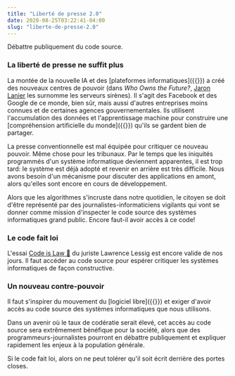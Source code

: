```yaml
---
title: "Liberté de presse 2.0"
date: 2020-08-25T03:22:41-04:00
slug: "liberte-de-presse-2.0"
---
```


Débattre publiquement du code source.

<!--more-->

### La liberté de presse ne suffit plus

La montée de la nouvelle IA et des [plateformes informatiques]({{<ref another-new-economy.md>}})
a créé des nouveaux centres de pouvoir (dans *Who Owns the Future?*, <a href="http://www.jaronlanier.com/" target="_blank">Jaron Lanier</a> les surnomme les serveurs sirènes).
Il s'agit des Facebook et des Google de ce monde, bien sûr, mais aussi d'autres entreprises moins connues et de certaines agences gouvernementales.
Ils  utilisent
l'accumulation des données et l'apprentissage machine pour construire une [compréhension artificielle du monde]({{<ref understanding-the-world.md>}}) qu'ils se gardent bien de partager.

La presse conventionnelle est mal équipée pour critiquer ce nouveau pouvoir.
Même chose pour les tribunaux. 
Par le temps que les iniquités programmés d'un système informatique deviennent apparentes,
il est trop tard: le système est déjà adopté et revenir en arrière est très difficile.
Nous avons besoin d'un mécanisme pour discuter des applications en amont, alors qu'elles sont encore en cours de développement.

Alors que les algorithmes s'incruste dans notre quotidien, le citoyen se doit d'être représenté par des journalistes-informaticiens vigilants qui
vont se donner comme mission d'inspecter le code source des systèmes informatiques grand public. Encore faut-il avoir accès à ce code!

### Le code fait loi

L'essai <a href="https://framablog.org/2010/05/22/code-is-law-lessig/" target="_blank">Code is Law 🔗</a> du juriste Lawrence Lessig est encore valide de nos jours.
Il faut accéder au code source pour espérer critiquer les systèmes informatiques de façon constructive.

### Un nouveau contre-pouvoir

Il faut s'inspirer du mouvement du [logiciel libre]({{<ref software-freedom.md>}}) 
et exiger d'avoir accès au code source des systèmes informatiques que nous utilisons.

Dans un avenir où le taux de codératie serait élevé, cet accès au code source sera extrêmement bénéfique pour la société, 
alors que des programmeurs-journalistes pourront en débattre publiquement et expliquer rapidement les enjeux à la population générale.

Si le code fait loi, alors on ne peut tolérer qu'il soit écrit derrière des portes closes.





